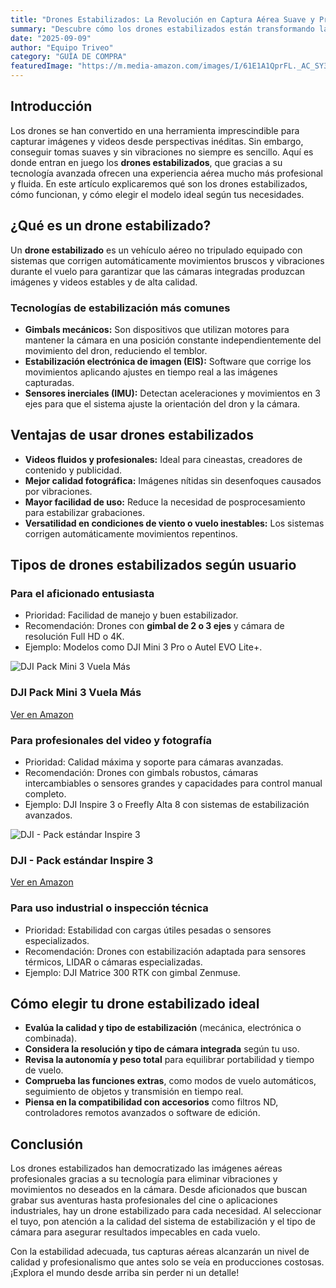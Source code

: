 ```yaml
---
title: "Drones Estabilizados: La Revolución en Captura Aérea Suave y Precisa"
summary: "Descubre cómo los drones estabilizados están transformando la fotografía y videografía aérea gracias a su tecnología avanzada para capturas suaves y sin vibraciones."
date: "2025-09-09"
author: "Equipo Triveo"
category: "GUÍA DE COMPRA"
featuredImage: "https://m.media-amazon.com/images/I/61E1A1QprFL._AC_SY300_SX300_QL70_ML2_.jpg"
---
```


## Introducción

Los drones se han convertido en una herramienta imprescindible para capturar imágenes y videos desde perspectivas inéditas. Sin embargo, conseguir tomas suaves y sin vibraciones no siempre es sencillo. Aquí es donde entran en juego los **drones estabilizados**, que gracias a su tecnología avanzada ofrecen una experiencia aérea mucho más profesional y fluida. En este artículo explicaremos qué son los drones estabilizados, cómo funcionan, y cómo elegir el modelo ideal según tus necesidades.

## ¿Qué es un drone estabilizado?

Un **drone estabilizado** es un vehículo aéreo no tripulado equipado con sistemas que corrigen automáticamente movimientos bruscos y vibraciones durante el vuelo para garantizar que las cámaras integradas produzcan imágenes y videos estables y de alta calidad.

### Tecnologías de estabilización más comunes

- **Gimbals mecánicos:** Son dispositivos que utilizan motores para mantener la cámara en una posición constante independientemente del movimiento del dron, reduciendo el temblor.
- **Estabilización electrónica de imagen (EIS):** Software que corrige los movimientos aplicando ajustes en tiempo real a las imágenes capturadas.
- **Sensores inerciales (IMU):** Detectan aceleraciones y movimientos en 3 ejes para que el sistema ajuste la orientación del dron y la cámara.

## Ventajas de usar drones estabilizados

- **Videos fluidos y profesionales:** Ideal para cineastas, creadores de contenido y publicidad.
- **Mejor calidad fotográfica:** Imágenes nítidas sin desenfoques causados por vibraciones.
- **Mayor facilidad de uso:** Reduce la necesidad de posprocesamiento para estabilizar grabaciones.
- **Versatilidad en condiciones de viento o vuelo inestables:** Los sistemas corrigen automáticamente movimientos repentinos.

## Tipos de drones estabilizados según usuario

### Para el aficionado entusiasta

- Prioridad: Facilidad de manejo y buen estabilizador.
- Recomendación: Drones con **gimbal de 2 o 3 ejes** y cámara de resolución Full HD o 4K.
- Ejemplo: Modelos como DJI Mini 3 Pro o Autel EVO Lite+.
<div class="product-card">
  <img src="https://m.media-amazon.com/images/I/61E1A1QprFL._AC_SY300_SX300_QL70_ML2_.jpg" alt="DJI Pack Mini 3 Vuela Más" class="product-image">
  <div class="product-content">
    <h3 class="product-title">DJI Pack Mini 3 Vuela Más</h3>
    <a href="https://amzn.to/45W6pVi" target="_blank" rel="noopener noreferrer" class="product-button">
      Ver en Amazon
    </a>
  </div>
</div> 

### Para profesionales del video y fotografía

- Prioridad: Calidad máxima y soporte para cámaras avanzadas.
- Recomendación: Drones con gimbals robustos, cámaras intercambiables o sensores grandes y capacidades para control manual completo.
- Ejemplo: DJI Inspire 3 o Freefly Alta 8 con sistemas de estabilización avanzados.
<div class="product-card">
  <img src="https://m.media-amazon.com/images/I/61ePg7pemkL._AC_SX679_.jpg" alt="DJI - Pack estándar Inspire 3" class="product-image">
  <div class="product-content">
    <h3 class="product-title">DJI - Pack estándar Inspire 3</h3>
    <a href="https://amzn.to/4ghoFvF" target="_blank" rel="noopener noreferrer" class="product-button">
      Ver en Amazon
    </a>
  </div>
</div>

### Para uso industrial o inspección técnica

- Prioridad: Estabilidad con cargas útiles pesadas o sensores especializados.
- Recomendación: Drones con estabilización adaptada para sensores térmicos, LIDAR o cámaras especializadas.
- Ejemplo: DJI Matrice 300 RTK con gimbal Zenmuse.


## Cómo elegir tu drone estabilizado ideal

- **Evalúa la calidad y tipo de estabilización** (mecánica, electrónica o combinada).
- **Considera la resolución y tipo de cámara integrada** según tu uso.
- **Revisa la autonomía y peso total** para equilibrar portabilidad y tiempo de vuelo.
- **Comprueba las funciones extras**, como modos de vuelo automáticos, seguimiento de objetos y transmisión en tiempo real.
- **Piensa en la compatibilidad con accesorios** como filtros ND, controladores remotos avanzados o software de edición.

## Conclusión

Los drones estabilizados han democratizado las imágenes aéreas profesionales gracias a su tecnología para eliminar vibraciones y movimientos no deseados en la cámara. Desde aficionados que buscan grabar sus aventuras hasta profesionales del cine o aplicaciones industriales, hay un drone estabilizado para cada necesidad. Al seleccionar el tuyo, pon atención a la calidad del sistema de estabilización y el tipo de cámara para asegurar resultados impecables en cada vuelo. 

Con la estabilidad adecuada, tus capturas aéreas alcanzarán un nivel de calidad y profesionalismo que antes solo se veía en producciones costosas. ¡Explora el mundo desde arriba sin perder ni un detalle!